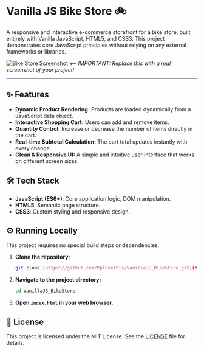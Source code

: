 # Vanilla JS Bike Store 🚲

A responsive and interactive e-commerce storefront for a bike store, built entirely with Vanilla JavaScript, HTML5, and CSS3. This project demonstrates core JavaScript principles without relying on any external frameworks or libraries.

![Bike Store Screenshot](https://i.imgur.com/example.png) 
*<-- IMPORTANT: Replace this with a real screenshot of your project!*

---

## ✨ Features

- **Dynamic Product Rendering:** Products are loaded dynamically from a JavaScript data object.
- **Interactive Shopping Cart:** Users can add and remove items.
- **Quantity Control:** Increase or decrease the number of items directly in the cart.
- **Real-time Subtotal Calculation:** The cart total updates instantly with every change.
- **Clean & Responsive UI:** A simple and intuitive user interface that works on different screen sizes.

## 🛠️ Tech Stack

- **JavaScript (ES6+)**: Core application logic, DOM manipulation.
- **HTML5**: Semantic page structure.
- **CSS3**: Custom styling and responsive design.

## ⚙️ Running Locally

This project requires no special build steps or dependencies.

1.  **Clone the repository:**
    ```bash
    git clone [https://github.com/PplSeeThis/VanillaJS_BikeStore.git](https://github.com/PplSeeThis/VanillaJS_BikeStore.git)
    ```
2.  **Navigate to the project directory:**
    ```bash
    cd VanillaJS_BikeStore
    ```
3.  **Open `index.html` in your web browser.**

## 📄 License

This project is licensed under the MIT License. See the [LICENSE](LICENSE.md) file for details.
